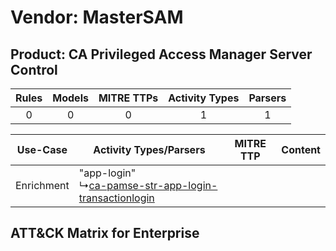 Vendor: MasterSAM
=================
Product: CA Privileged Access Manager Server Control
----------------------------------------------------
| Rules | Models | MITRE TTPs | Activity Types | Parsers |
|:-----:|:------:|:----------:|:--------------:|:-------:|
|   0   |   0    |     0      |       1        |    1    |

|  Use-Case  | Activity Types/Parsers    | MITRE TTP | Content    |
|:----------:| ---- | --------- | ---- |
| Enrichment |  "app-login"<br> ↳[ca-pamse-str-app-login-transactionlogin](Ps/pC_capamsestrapplogintransactionlogin.md)<br> |    | [](RM/r_m_mastersam_ca_privileged_access_manager_server_control_Enrichment.md) |

ATT&CK Matrix for Enterprise
----------------------------
